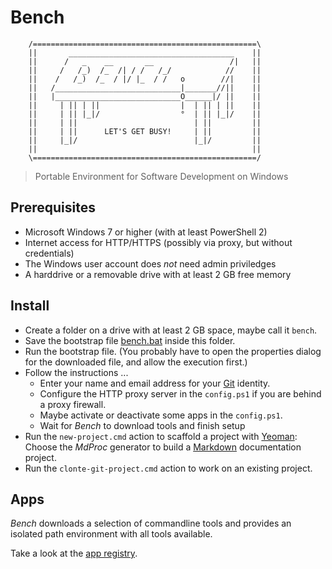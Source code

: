 # Bench

```
    /==================================================\    
    ||       _____________________________________    ||    
    ||      /   _    __       __                 /|   ||    
    ||     /   /_)  /_  /| / /   /_/            //    ||    
    ||    /   /_)  /_  / |/ |_  / /   o        //|    ||    
    ||   /____________________________|_______//||    ||    
    ||   |____________________________O______|/ ||    ||    
    ||     | || | ||                  |  | || | ||    ||    
    ||     | || |_|/                  °  | || |_|/    ||    
    ||     | ||                          | ||         ||    
    ||     | ||      LET'S GET BUSY!     | ||         ||    
    ||     |_|/                          |_|/         ||    
    ||                                                ||    
    \==================================================/    
```

> Portable Environment for Software Development on Windows

## Prerequisites

* Microsoft Windows 7 or higher (with at least PowerShell 2)
* Internet access for HTTP/HTTPS (possibly via proxy, but without credentials)
* The Windows user account does _not_ need admin priviledges
* A harddrive or a removable drive with at least 2 GB free memory

## Install

* Create a folder on a drive with at least 2 GB space, maybe call it `bench`.
* Save the bootstrap file [bench.bat](https://github.com/mastersign/bench/raw/master/res/bench.bat)
  inside this folder.
* Run the bootstrap file.
  (You probably have to open the properties dialog for the downloaded file, and allow the execution first.)
* Follow the instructions ...
    + Enter your name and email address for your [Git] identity.
    + Configure the HTTP proxy server in the `config.ps1` if you are behind a proxy firewall.
    + Maybe activate or deactivate some apps in the `config.ps1`.
    + Wait for _Bench_ to  download tools and finish setup
* Run the `new-project.cmd` action to scaffold a project with [Yeoman]:
  Choose the _MdProc_ generator to build a [Markdown] documentation project.
* Run the `clonte-git-project.cmd` action to work on an existing project.

## Apps

*Bench* downloads a selection of commandline tools and provides an isolated
path environment with all tools available.

Take a look at the [app registry](res/apps.md).

[Yeoman]: http://yeoman.io "The web's scaffolding tool for modern web apps"
[Markdown]: https://daringfireball.net/projects/markdown/
[Git]: https://git-scm.com
